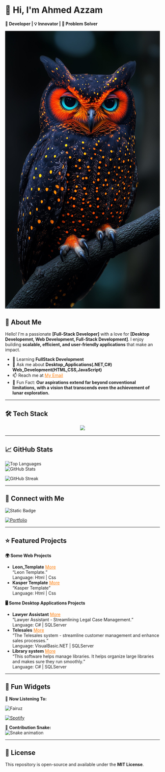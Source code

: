 # 👋 Hi, I'm Ahmed Azzam

**🚀 Developer | 💡 Innovator | 🎯 Problem Solver**  

![Your Banner Image](Images/owl.jpeg) 

## 📌 About Me

Hello! I'm a passionate **[Full-Stack Developer]** with a love for **[Desktop Developemnt, Web Development, Full-Stack Development]**. I enjoy building **scalable, efficient, and user-friendly applications** that make an impact.  

- 🌱 Learning **FullStack Development**  
- 💬 Ask me about **Desktop_Applications(.NET,C#)** **Web_Development(HTML,CSS,JavaScript)**
- 📫 Reach me at <a href="mailto:zoma21466@gmail.com?subject=Hello&body=Hello, How are you?" title="email" style="color:#fd7d0a;">My Email</a>
- 🎯 Fun Fact: **Our aspirations extend far beyond conventional limitations, with a vision that transcends even the achievement of lunar exploration.**

---
<!--
[!["Follow me on Twitter"](https://img.shields.io/twitter/follow/tarekalabd?label=Follow%20me)](https://twitter.com/tarekalabd)
  [!["LinkedIn"](https://img.shields.io/badge/LinkedIn-blue?style=flat&logo=linkedin&labelColor=blue)](https://www.linkedin.com/in/tarekalabd/)
  [!["YouTube"](https://img.shields.io/youtube/channel/subscribers/UCMQeTJFwpvbeXjLPrd9_eQw?label=TarekAlabd&style=social)](https://youtube.com/TarekAlabd)
  [!["Medium"](https://img.shields.io/badge/Medium-12100E?style=flat&logo=medium&logoColor=white)](https://medium.com/@tarekalabd)
  [!["My Website"](https://img.shields.io/badge/Website-tarekalabd.com-orange)](https://tarekalabd.com)
  [!["My Blog"](https://img.shields.io/badge/Blog-blog.tarekalabd.net-orange)](https://blog.tarekalabd.net)
---
-->

## 🛠️ Tech Stack  

<p align="center">
  <a href="https://skillicons.dev">
    <img src="https://skillicons.dev/icons?i=visualstudio,dotnet,cs,mysql,vscode,htmx,html,css,js,git,github" />
  </a>
</p>

---
## 📈 GitHub Stats  

![Top Languages](https://github-readme-stats.vercel.app/api/top-langs/?username=azzam06&layout=compact&theme=graywhite&hide_border=true)  
![GitHub Stats](https://github-readme-stats.vercel.app/api?username=azzam06&show_icons=true&theme=vue&hide_border=true)  

![GitHub Streak](https://github-readme-streak-stats.herokuapp.com/?user=azzam06&theme=vue&hide_border=true)  

---
## 📢 Connect with Me  

![Static Badge](https://img.shields.io/badge/www.linkedin.com%2Fin%2Fahmed-azzam-1a2044257?style=flat&label=LinkedIn&labelColor=%230b66c2&color=white)

[![Portfolio](https://img.shields.io/badge/Azzam-000?style=flat&label=Portfolio&labelColor=black&color=red)](https://azzam.com)  

---

## ⭐ Featured Projects  
  **🌍 Some Web Projects**
- **Leon_Template** <a href="https://azzam06.github.io/Leon_Template/" style="color:#fd7d0a">More</a> <br>
<q>Leon Template.</q> <br> 
Language: Html | Css
- **Kasper Template** <a href="https://azzam06.github.io/Kasper_Template/" style="color:#fd7d0a;">More</a><br>
<q>Kasper Template</q> <br> 
Language: Html | Css
<!-- - **[Project 3 Name](https://github.com/yourusername/project3)** - Short description  -->

  **🖥️ Some Desktop Applications Projects**
- **Lawyer Assistant** <a href="https://youtu.be/_dnr4B2zDUw?si=ecKEX8VkFNnD_zne" style="color:#fd7d0a;">More</a> <br>
<q>Lawyer Assistant - Streamlining Legal Case Management.</q> <br>
Language: C# | SQLServer
- **Telesales** <a href="https://youtu.be/FqYBjz85dxc?si=9XwYdn2CFMCU_zeU" style="color:#fd7d0a;">More</a><br>
<q>The Telesales system - streamline customer management and enhance sales processes.</q> <br>
Language: VisualBasic.NET | SQLServer
- **Library system** <a href="https://youtu.be/6JsH4Q21tGE?si=GXb26IW8tEjKjc0p" style="color:#fd7d0a;">More</a><br>
<q>This software helps manage libraries. It helps organize large libraries and makes sure they run smoothly.</q> <br>
Language: C# | SQLServer
<!-- - **[Project Name](https://github.com/yourusername/project2)** - Short description  -->
---
## 🎨 Fun Widgets  

🎵 **Now Listening To:**  

<img src="Images/Fairuz.jpg" alt="Fairuz" style="width: 10%;">

[![Spotify](https://spotify-github-profile.vercel.app/api/view?uid=31yae2fzox26fjwi6vmt733gjtu4&cover_image=true&theme=default&show_offline=false&background_color=121212&bar_color=53b14f&bar_color_cover=false)](https://open.spotify.com/track/7ywfK8jkWSLrFFtPo1VwoF?si=25ced301427f4ff3)  

 


🐍 **Contribution Snake:**  
![Snake animation](https://github.com/azzam06/azzam06/blob/output/github-contribution-grid-snake.svg)  

---

## 📜 License  

This repository is open-source and available under the **MIT License**.

